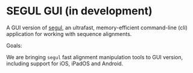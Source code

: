 # SEGUL GUI (in development)

A GUI version of [segul](https://github.com/hhandika/segul), an ultrafast, memory-efficient command-line (cli) application for working with sequence alignments.

Goals:

We are bringing `segul` fast alignment manipulation tools to GUI version, including support for iOS, iPadOS and Android.
